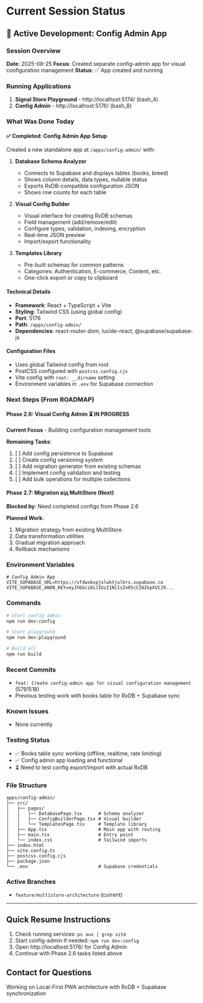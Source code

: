 # Current Session Status

## 🚀 Active Development: Config Admin App

### Session Overview
**Date**: 2025-08-25
**Focus**: Created separate config-admin app for visual configuration management
**Status**: ✅ App created and running

### Running Applications
1. **Signal Store Playground** - http://localhost:5174/ (bash_4)
2. **Config Admin** - http://localhost:5176/ (bash_8)

### What Was Done Today

#### ✅ Completed: Config Admin App Setup
Created a new standalone app at `/apps/config-admin/` with:

1. **Database Schema Analyzer** 
   - Connects to Supabase and displays tables (books, breed)
   - Shows column details, data types, nullable status
   - Exports RxDB-compatible configuration JSON
   - Shows row counts for each table

2. **Visual Config Builder**
   - Visual interface for creating RxDB schemas
   - Field management (add/remove/edit)
   - Configure types, validation, indexing, encryption
   - Real-time JSON preview
   - Import/export functionality

3. **Templates Library**
   - Pre-built schemas for common patterns
   - Categories: Authentication, E-commerce, Content, etc.
   - One-click export or copy to clipboard

#### Technical Details
- **Framework**: React + TypeScript + Vite
- **Styling**: Tailwind CSS (using global config)
- **Port**: 5176
- **Path**: `/apps/config-admin/`
- **Dependencies**: react-router-dom, lucide-react, @supabase/supabase-js

#### Configuration Files
- Uses global Tailwind config from root
- PostCSS configured with `postcss.config.cjs`
- Vite config with `root: __dirname` setting
- Environment variables in `.env` for Supabase connection

### Next Steps (From ROADMAP)

#### Phase 2.6: Visual Config Admin ⏳ IN PROGRESS
**Current Focus** - Building configuration management tools

**Remaining Tasks**:
1. [ ] Add config persistence to Supabase
2. [ ] Create config versioning system
3. [ ] Add migration generator from existing schemas
4. [ ] Implement config validation and testing
5. [ ] Add bulk operations for multiple collections

#### Phase 2.7: Migration від MultiStore (Next)
**Blocked by**: Need completed configs from Phase 2.6

**Planned Work**:
1. Migration strategy from existing MultiStore
2. Data transformation utilities
3. Gradual migration approach
4. Rollback mechanisms

### Environment Variables
```env
# Config Admin App
VITE_SUPABASE_URL=https://vfdwxbvpjxlwktjulkrx.supabase.co
VITE_SUPABASE_ANON_KEY=eyJhbGciOiJIUzI1NiIsInR5cCI6IkpXVCJ9...
```

### Commands
```bash
# Start config admin
npm run dev:config

# Start playground
npm run dev:playground

# Build all
npm run build
```

### Recent Commits
- `feat: Create config-admin app for visual configuration management` (5791518)
- Previous testing work with books table for RxDB + Supabase sync

### Known Issues
- None currently

### Testing Status
- ✅ Books table sync working (offline, realtime, rate limiting)
- ✅ Config admin app loading and functional
- ⏳ Need to test config export/import with actual RxDB

### File Structure
```
apps/config-admin/
├── src/
│   ├── pages/
│   │   ├── DatabasePage.tsx      # Schema analyzer
│   │   ├── ConfigBuilderPage.tsx # Visual builder
│   │   └── TemplatesPage.tsx     # Template library
│   ├── App.tsx                   # Main app with routing
│   ├── main.tsx                  # Entry point
│   └── index.css                 # Tailwind imports
├── index.html
├── vite.config.ts
├── postcss.config.cjs
├── package.json
└── .env                          # Supabase credentials
```

### Active Branches
- `feature/multistore-architecture` (current)

---

## Quick Resume Instructions
1. Check running services: `ps aux | grep vite`
2. Start config-admin if needed: `npm run dev:config`
3. Open http://localhost:5176/ for Config Admin
4. Continue with Phase 2.6 tasks listed above

## Contact for Questions
Working on Local-First PWA architecture with RxDB + Supabase synchronization